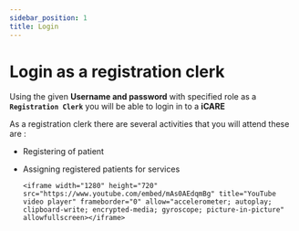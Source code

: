 ```yaml
---
sidebar_position: 1
title: Login
---
```


# Login as a registration clerk

Using  the given  **Username and  password** with specified role as a  **`Registration Clerk`** you will be able to login in to a **iCARE**

As a registration clerk there are several activities that you will attend these are :
- Registering of patient
- Assigning registered patients for services

      <iframe width="1280" height="720" src="https://www.youtube.com/embed/mAs0AEdqmBg" title="YouTube video player" frameborder="0" allow="accelerometer; autoplay; clipboard-write; encrypted-media; gyroscope; picture-in-picture" allowfullscreen></iframe>